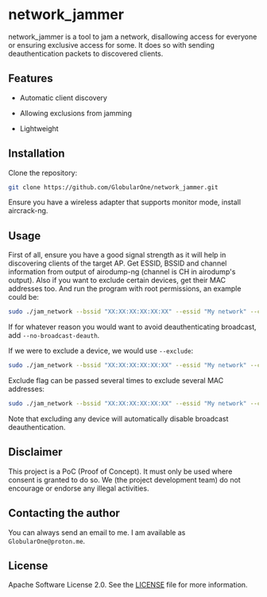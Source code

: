 # network_jammer

network_jammer is a tool to jam a network, disallowing access for everyone or ensuring exclusive access for some. It does so with sending deauthentication packets to discovered clients.

## Features

 - Automatic client discovery

 - Allowing exclusions from jamming

 - Lightweight


## Installation

Clone the repository:

```sh
git clone https://github.com/GlobularOne/network_jammer.git
```

Ensure you have a wireless adapter that supports monitor mode, install aircrack-ng.

## Usage

First of all, ensure you have a good signal strength as it will help in discovering clients of the target AP. Get ESSID, BSSID and channel information from output of airodump-ng (channel is CH in airodump's output). Also if you want to exclude certain devices, get their MAC addresses too. And run the program with root permissions, an example could be:

```sh
sudo ./jam_network --bssid "XX:XX:XX:XX:XX:XX" --essid "My network" --channel 3
```

If for whatever reason you would want to avoid deauthenticating broadcast, add `--no-broadcast-deauth`.

If we were to exclude a device, we would use `--exclude`:

```sh
sudo ./jam_network --bssid "XX:XX:XX:XX:XX:XX" --essid "My network" --channel 3 --exclude "XX:XX:XX:XX:XX:XX"
```

Exclude flag can be passed several times to exclude several MAC addresses:

```sh
sudo ./jam_network --bssid "XX:XX:XX:XX:XX:XX" --essid "My network" --channel 3 --exclude "XX:XX:XX:XX:XX:XX" --exclude "XX:XX:XX:XX:XX:XX"
```

Note that excluding any device will automatically disable broadcast deauthentication.

## Disclaimer

This project is a PoC (Proof of Concept). It must only be used where consent is granted to do so. We (the project development team) do not encourage or endorse any illegal activities.

## Contacting the author

You can always send an email to me. I am available as `GlobularOne@proton.me`.

## License

Apache Software License 2.0. See the [LICENSE](https://github.com/GlobularOne/network_jammer/blob/main/LICENSE) file for more information.

